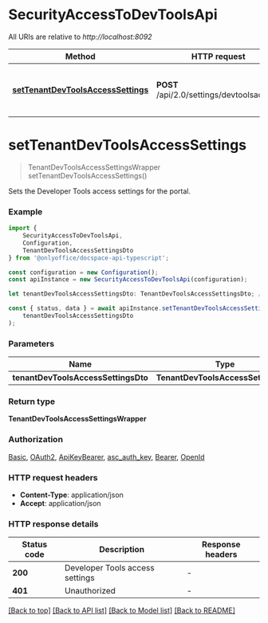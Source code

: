 # SecurityAccessToDevToolsApi

All URIs are relative to *http://localhost:8092*

|Method | HTTP request | Description|
|------------- | ------------- | -------------|
|[**setTenantDevToolsAccessSettings**](#settenantdevtoolsaccesssettings) | **POST** /api/2.0/settings/devtoolsaccess | Set the Developer Tools access settings|

# **setTenantDevToolsAccessSettings**
> TenantDevToolsAccessSettingsWrapper setTenantDevToolsAccessSettings()

Sets the Developer Tools access settings for the portal.

### Example

```typescript
import {
    SecurityAccessToDevToolsApi,
    Configuration,
    TenantDevToolsAccessSettingsDto
} from '@onlyoffice/docspace-api-typescript';

const configuration = new Configuration();
const apiInstance = new SecurityAccessToDevToolsApi(configuration);

let tenantDevToolsAccessSettingsDto: TenantDevToolsAccessSettingsDto; // (optional)

const { status, data } = await apiInstance.setTenantDevToolsAccessSettings(
    tenantDevToolsAccessSettingsDto
);
```

### Parameters

|Name | Type | Description  | Notes|
|------------- | ------------- | ------------- | -------------|
| **tenantDevToolsAccessSettingsDto** | **TenantDevToolsAccessSettingsDto**|  | |


### Return type

**TenantDevToolsAccessSettingsWrapper**

### Authorization

[Basic](../README.md#Basic), [OAuth2](../README.md#OAuth2), [ApiKeyBearer](../README.md#ApiKeyBearer), [asc_auth_key](../README.md#asc_auth_key), [Bearer](../README.md#Bearer), [OpenId](../README.md#OpenId)

### HTTP request headers

 - **Content-Type**: application/json
 - **Accept**: application/json


### HTTP response details
| Status code | Description | Response headers |
|-------------|-------------|------------------|
|**200** | Developer Tools access settings |  -  |
|**401** | Unauthorized |  -  |

[[Back to top]](#) [[Back to API list]](../README.md#documentation-for-api-endpoints) [[Back to Model list]](../README.md#documentation-for-models) [[Back to README]](../README.md)

